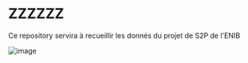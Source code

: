 # ZZZZZZ
Ce repository servira à recueillir les donnés du projet de S2P de l'ENIB




![image](https://github.com/user-attachments/assets/69ef3157-fb20-46e6-be2c-091aa3431140)
